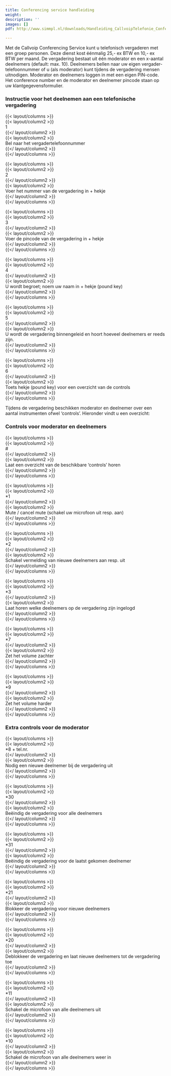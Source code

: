 ```yaml
---
title: Conferencing service handleiding
weight: 
description: ''
images: []
pdf: http://www.simmpl.nl/downloads/Handleiding_CallvoipTelefonie_ConferencingService.pdf

---
```

Met de Callvoip Conferencing Service kunt u telefonisch vergaderen met een groep personen. Deze dienst kost éénmalig 25,- ex BTW en 10,- ex BTW per maand. De vergadering bestaat uit één moderator en een x-aantal deelnemers (default: max. 10). Deelnemers bellen naar uw eigen vergader-telefoonnummer of u (als moderator) kunt tijdens de vergadering mensen uitnodigen. Moderator en deelnemers loggen in met een eigen PIN-code. Het conference number en de moderator en deelnemer pincode staan op uw klantgegevensformulier.

### Instructie voor het deelnemen aan een telefonische vergadering

{{< layout/columns >}}  
 {{< layout/column2 >}}  
1  
 {{</ layout/column2 >}}  
 {{< layout/column2 >}}  
Bel naar het vergadertelefoonnummer  
 {{</ layout/column2 >}}  
{{</ layout/columns >}}

{{< layout/columns >}}  
 {{< layout/column2 >}}  
2  
 {{</ layout/column2 >}}  
 {{< layout/column2 >}}  
Voer het nummer van de vergadering in + hekje  
 {{</ layout/column2 >}}  
{{</ layout/columns >}}

{{< layout/columns >}}  
 {{< layout/column2 >}}  
3  
 {{</ layout/column2 >}}  
 {{< layout/column2 >}}  
Voer de pincode van de vergadering in + hekje  
 {{</ layout/column2 >}}  
{{</ layout/columns >}}

{{< layout/columns >}}  
 {{< layout/column2 >}}  
4  
 {{</ layout/column2 >}}  
 {{< layout/column2 >}}  
U wordt begroet; noem uw naam in + hekje (pound key)  
 {{</ layout/column2 >}}  
{{</ layout/columns >}}

{{< layout/columns >}}  
 {{< layout/column2 >}}  
5  
 {{</ layout/column2 >}}  
 {{< layout/column2 >}}  
U wordt de vergadering binnengeleid en hoort hoeveel deelnemers er reeds zijn.  
 {{</ layout/column2 >}}  
{{</ layout/columns >}}

{{< layout/columns >}}  
 {{< layout/column2 >}}  
6  
 {{</ layout/column2 >}}  
 {{< layout/column2 >}}  
Toets hekje (pound key) voor een overzicht van de controls  
 {{</ layout/column2 >}}  
{{</ layout/columns >}}

Tijdens de vergadering beschikken moderator en deelnemer over een aantal instrumenten ofwel ‘controls’. Hieronder vindt u een overzicht:

### Controls voor moderator en deelnemers

{{< layout/columns >}}  
 {{< layout/column2 >}}  
\#  
 {{</ layout/column2 >}}  
 {{< layout/column2 >}}  
Laat een overzicht van de beschikbare ‘controls’ horen  
 {{</ layout/column2 >}}  
{{</ layout/columns >}}

{{< layout/columns >}}  
 {{< layout/column2 >}}  
\*1  
 {{</ layout/column2 >}}  
 {{< layout/column2 >}}  
Mute / cancel mute (schakel uw microfoon uit resp. aan)  
 {{</ layout/column2 >}}  
{{</ layout/columns >}}

{{< layout/columns >}}  
 {{< layout/column2 >}}  
\*2  
 {{</ layout/column2 >}}  
 {{< layout/column2 >}}  
Schakel vermelding van nieuwe deelnemers aan resp. uit  
 {{</ layout/column2 >}}  
{{</ layout/columns >}}

{{< layout/columns >}}  
 {{< layout/column2 >}}  
\*3  
 {{</ layout/column2 >}}  
 {{< layout/column2 >}}  
Laat horen welke deelnemers op de vergadering zijn ingelogd  
 {{</ layout/column2 >}}  
{{</ layout/columns >}}

{{< layout/columns >}}  
 {{< layout/column2 >}}  
\*7  
 {{</ layout/column2 >}}  
 {{< layout/column2 >}}  
Zet het volume zachter  
 {{</ layout/column2 >}}  
{{</ layout/columns >}}

{{< layout/columns >}}  
 {{< layout/column2 >}}  
\*9  
 {{</ layout/column2 >}}  
 {{< layout/column2 >}}  
Zet het volume harder  
 {{</ layout/column2 >}}  
{{</ layout/columns >}}

### Extra controls voor de moderator

{{< layout/columns >}}  
 {{< layout/column2 >}}  
\*8 + tel.nr.  
 {{</ layout/column2 >}}  
 {{< layout/column2 >}}  
Nodig een nieuwe deelnemer bij de vergadering uit  
 {{</ layout/column2 >}}  
{{</ layout/columns >}}

{{< layout/columns >}}  
 {{< layout/column2 >}}  
\*30  
 {{</ layout/column2 >}}  
 {{< layout/column2 >}}  
Beëindig de vergadering voor alle deelnemers  
 {{</ layout/column2 >}}  
{{</ layout/columns >}}

{{< layout/columns >}}  
 {{< layout/column2 >}}  
\*31  
 {{</ layout/column2 >}}  
 {{< layout/column2 >}}  
Beëindig de vergadering voor de laatst gekomen deelnemer  
 {{</ layout/column2 >}}  
{{</ layout/columns >}}

{{< layout/columns >}}  
 {{< layout/column2 >}}  
\*21  
 {{</ layout/column2 >}}  
 {{< layout/column2 >}}  
Blokkeer de vergadering voor nieuwe deelnemers  
 {{</ layout/column2 >}}  
{{</ layout/columns >}}

{{< layout/columns >}}  
 {{< layout/column2 >}}  
\*20  
 {{</ layout/column2 >}}  
 {{< layout/column2 >}}  
Deblokkeer de vergadering en laat nieuwe deelnemers tot de vergadering toe  
 {{</ layout/column2 >}}  
{{</ layout/columns >}}

{{< layout/columns >}}  
 {{< layout/column2 >}}  
\*11  
 {{</ layout/column2 >}}  
 {{< layout/column2 >}}  
Schakel de microfoon van alle deelnemers uit  
 {{</ layout/column2 >}}  
{{</ layout/columns >}}

{{< layout/columns >}}  
 {{< layout/column2 >}}  
\*10  
 {{</ layout/column2 >}}  
 {{< layout/column2 >}}  
Schakel de microfoon van alle deelnemers weer in  
 {{</ layout/column2 >}}  
{{</ layout/columns >}}